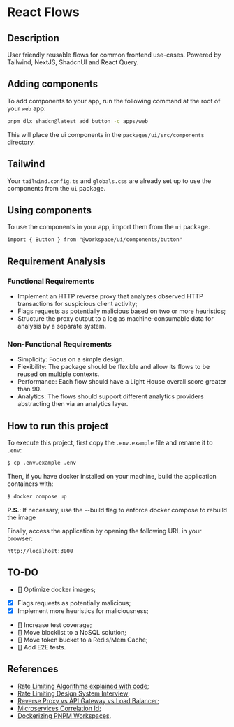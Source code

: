 # React Flows

## Description

User friendly reusable flows for common frontend use-cases. Powered by Tailwind, NextJS, ShadcnUI and React Query.

## Adding components

To add components to your app, run the following command at the root of your `web` app:

```bash
pnpm dlx shadcn@latest add button -c apps/web
```

This will place the ui components in the `packages/ui/src/components` directory.

## Tailwind

Your `tailwind.config.ts` and `globals.css` are already set up to use the components from the `ui` package.

## Using components

To use the components in your app, import them from the `ui` package.

```tsx
import { Button } from "@workspace/ui/components/button"
```

## Requirement Analysis

### Functional Requirements

- Implement an HTTP reverse proxy that analyzes observed HTTP transactions for suspicious client activity;
- Flags requests as potentially malicious based on two or more heuristics;
- Structure the proxy output to a log as machine-consumable data for analysis by a separate system.

### Non-Functional Requirements

- Simplicity: Focus on a simple design.
- Flexibility: The package should be flexible and allow its flows to be reused on multiple contexts.
- Performance: Each flow should have a Light House overall score greater than 90.
- Analytics: The flows should support different analytics providers abstracting then via an analytics layer.

## How to run this project

To execute this project, first copy the `.env.example` file and rename it to `.env`:

```sh
$ cp .env.example .env
```

Then, if you have docker installed on your machine, build the application containers with:

```sh
$ docker compose up
```

**P.S.**: If necessary, use the --build flag to enforce docker compose to rebuild the image

Finally, access the application by opening the following URL in your browser:

```
http://localhost:3000
```

## TO-DO

- [] Optimize docker images;
- [X] Flags requests as potentially malicious;
- [X] Implement more heuristics for maliciousness;
- [] Increase test coverage;
- [] Move blocklist to a NoSQL solution;
- [] Move token bucket to a Redis/Mem Cache;
- [] Add E2E tests.

## References

- [Rate Limiting Algorithms explained with code](https://blog.algomaster.io/p/rate-limiting-algorithms-explained-with-code);
- [Rate Limiting Design System Interview](https://www.youtube.com/watch?v=dpEOhfEEoyw);
- [Reverse Proxy vs API Gateway vs Load Balancer](https://www.youtube.com/watch?v=RqfaTIWc3LQ);
- [Microservices Correlation Id](https://hilton.org.uk/blog/microservices-correlation-id); 
- [Dockerizing PNPM Workspaces](https://pnpm.io/next/docker).
